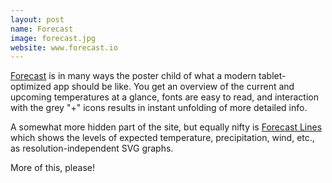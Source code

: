 ```yaml
---
layout: post
name: Forecast
image: forecast.jpg
website: www.forecast.io
---
```

[Forecast](http://www.forecast.io/) is in many ways the poster child of what a modern tablet-optimized app should be like. You get an overview of the current and upcoming temperatures at a glance, fonts are easy to read, and interaction with the grey "+" icons results in instant unfolding of more detailed info.

A somewhat more hidden part of the site, but equally nifty is [Forecast Lines](http://www.forecast.io/lines) which shows the levels of expected temperature, precipitation, wind, etc., as resolution-independent SVG graphs. 

More of this, please! 